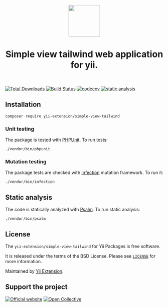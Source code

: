 <p align="center">
    <a href="https://github.com/yii-extension" target="_blank">
        <img src="https://lh3.googleusercontent.com/ehSTPnXqrkk0M3U-UPCjC0fty9K6lgykK2WOUA2nUHp8gIkRjeTN8z8SABlkvcvR-9PIrboxIvPGujPgWebLQeHHgX7yLUoxFSduiZrTog6WoZLiAvqcTR1QTPVRmns2tYjACpp7EQ=w2400" height="100px">
    </a>
    <h1 align="center">Simple view tailwind web application for yii.</h1>
    <br>
</p>

[![Total Downloads](https://poser.pugx.org/yii-extension/simple-view-tailwind/downloads.png)](https://packagist.org/packages/yii-extension/simple-view-tailwind)
[![Build Status](https://github.com/yii-extension/simple-view-tailwind/workflows/build/badge.svg)](https://github.com/yii-extension/simple-view-tailwind/actions?query=workflow%3Abuild)
[![codecov](https://codecov.io/gh/yii-extension/simple-view-tailwind/branch/main/graph/badge.svg?token=KB6T5KMGED)](https://codecov.io/gh/yii-extension/simple-view-tailwind)
[![static analysis](https://github.com/yii-extension/simple-view-tailwind/workflows/static%20analysis/badge.svg)](https://github.com/yii-extension/simple-view-tailwind/actions?query=workflow%3A%22static+analysis%22)


## Installation

```shell
composer require yii-extension/simple-view-tailwind
```

### Unit testing

The package is tested with [PHPUnit](https://phpunit.de/). To run tests:

```shell
./vendor/bin/phpunit
```

### Mutation testing

The package tests are checked with [Infection](https://infection.github.io/) mutation framework. To run it:

```shell
./vendor/bin/infection
```

## Static analysis

The code is statically analyzed with [Psalm](https://psalm.dev/docs). To run static analysis:

```shell
./vendor/bin/psalm
```

## License

The `yii-extension/simple-view-tailwind` for Yii Packages is free software.

It is released under the terms of the BSD License. Please see [`LICENSE`](./LICENSE.md) for more information.

Maintained by [Yii Extension](https://github.com/yii-extension).

## Support the project

[![Official website](https://img.shields.io/badge/Powered_by-Yii_Framework-green.svg?style=flat)](https://www.yiiframework.com/)
[![Open Collective](https://img.shields.io/badge/Open%20Collective-sponsor-7eadf1?logo=open%20collective&logoColor=7eadf1&labelColor=555555)](https://opencollective.com/yiisoft)
